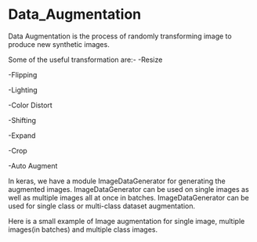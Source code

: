 # Data_Augmentation

Data Augmentation is the process of randomly transforming image to produce new synthetic images.

Some of the useful transformation are:-
-Resize

-Flipping

-Lighting

-Color Distort

-Shifting

-Expand

-Crop

-Auto Augment

In keras, we have a module ImageDataGenerator for generating the augmented images. ImageDataGenerator can be used on single images as well as multiple images all at once in batches. ImageDataGenerator can be used for single class or multi-class dataset augmentation.

Here is a small example of Image augmentation for single image, multiple images(in batches) and multiple class images.
